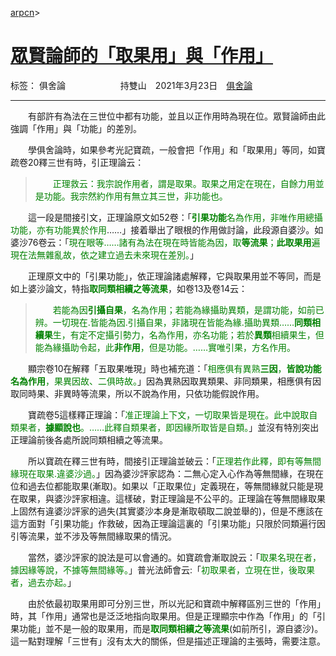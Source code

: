 ﻿[arpcn](https://arpcn.github.io/)><br>

# [眾賢論師的「取果用」與「作用」][1]

标签： 俱舍論
　　　　　　持雙山　2021年3月23日　[俱舍論](https://mp.weixin.qq.com/s/HNNfqC3dI2HMy4MXRWK-pw)

---

　　有部許有為法在三世位中都有功能，並且以正作用時為現在位。眾賢論師由此強調「作用」與「功能」的差別。

　　學俱舍論時，如果參考光記寶疏，一般會把「作用」和「取果用」等同，如寶疏卷20釋三世有時，引正理論云：

 >　　<font color="Green">正理救云：我宗說作用者，謂是取果。取果之用定在現在，自餘力用並是功能。我宗然約作用有無立其三世，非功能也。</font>

　　這一段是間接引文，正理論原文如52卷：「<font color="Green">**引果功能**名為作用，非唯作用總攝功能，亦有功能異於作用</font>……」接着舉出了眼根的作用做討論，此段源自婆沙。如婆沙76卷云：「<font color="Green">現在眼等……諸有為法在現在時皆能為因，取**等流果**；**此取果用**遍現在法無雜亂故，依之建立過去未來現在差別。</font>」

　　正理原文中的「引果功能」，依正理論諸處解釋，它與取果用並不等同，而是如上婆沙論文，特指<font color="Green">**取同類相續之等流果**</font>，如卷13及卷14云：

 >　　<font color="Green">若能為因**引攝自果**，名為作用；若能為緣攝助異類，是謂功能，如前已辨。一切現在.皆能為因.引攝自果，非諸現在皆能為緣.攝助異類……**同類相續果**生，有定不定攝引勢力，名為作用，亦名功能；若於**異類**相續果生，但能為緣攝助令起，此**非作用**，但是功能。……實唯引果，方名作用。</font>

　　顯宗卷10在解釋「五取果唯現」時也補充道：「<font color="Green">相應俱有異熟**三因**，**皆說功能名為作用**，果異因故、二俱時故。</font>」因為異熟因取異類果、非同類果，相應俱有因取同時果、非異時等流果，所以不說為作用，只依功能假說作用。

　　寶疏卷5這樣釋正理論：「<font color="Green">准正理論上下文，一切取果皆是現在。此中說取自類果者，**據顯說也**。……此釋自類果者，即因緣所取皆是自類。</font>」並沒有特別突出正理論前後各處所說同類相續之等流果。

　　所以寶疏在釋三世有時，間接引正理論並破云：「<font color="Green">正理若作此釋，即有等無間緣現在取果.違婆沙過。</font>」因為婆沙評家認為：二無心定入心作為等無間緣，在現在位和過去位都能取果(漸取)。如果以「正取果位」定義現在，等無間緣就只能是現在取果，與婆沙評家相違。這樣破，對正理論是不公平的。正理論在等無間緣取果上固然有違婆沙評家的過失(其實婆沙本身是漸取頓取二說並舉的)，但是不應該在這方面對「引果功能」作救破，因為正理論這裏的「引果功能」只限於同類遍行因引等流果，並不涉及等無間緣取果的情況。

　　當然，婆沙評家的說法是可以會通的。如寶疏會漸取說云：「<font color="Green">取果名現在者，據因緣等說，不據等無間緣等。</font>」普光法師會云:「<font color="Green">初取果者，立現在世，後取果者，過去亦起。</font>」

　　由於依最初取果用即可分別三世，所以光記和寶疏中解釋區別三世的「作用」時，其「作用」通常也是泛泛地指向取果用。但是正理顯宗中作為「作用」的「引果功能」並不是一般的取果用，而是<font color="Green">**取同類相續之等流果**</font>(如前所引，源自婆沙)。這一點對理解「三世有」沒有太大的關係，但是描述正理論的主張時，需要注意。

  [1]: https://mp.weixin.qq.com/s/nIf8mU1gtsP6PzGvn00nfw




